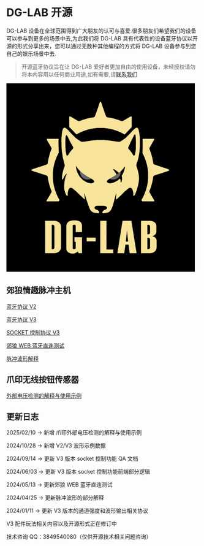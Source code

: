 # DG-LAB 开源

DG-LAB 设备在全球范围得到广大朋友的认可与喜爱.很多朋友们希望我们的设备可以参与到更多的场景中去,为此我们将 DG-LAB 具有代表性的设备蓝牙协议以开源的形式分享出来，您可以通过无数种其他编程的方式将 DG-LAB 设备参与到您自己的娱乐场景中去.

> 开源蓝牙协议旨在让 DG-LAB 爱好者更加自由的使用设备，未经授权请勿将本内容用以任何商业用途,如有需要,请[联系我们](https://www.dungeon-lab.com)

![郊狼电击器LOGO](image/DG-LAB_492.png)

## 郊狼情趣脉冲主机

[蓝牙协议 V2](coyote/v2/README_V2.md)

[蓝牙协议 V3](coyote/v3/README_V3.md)

[SOCKET 控制协议 V3](socket/README.md)

[郊狼 WEB 蓝牙直连测试](coyote/web/README.md)

[脉冲波形解释](coyote/extra/README.md)

## 爪印无线按钮传感器

[外部电压检测的解释与使用示例](PawPrints/extvoltageinput/README.md)

## 更新日志

2025/02/10 -> 新增 爪印外部电压检测的解释与使用示例

2024/10/28 -> 新增 V2/V3 波形示例数据

2024/09/14 -> 更新 V3 版本 socket 控制功能 QA 文档

2024/06/03 -> 更新 V3 版本 socket 控制功能前端部分逻辑

2024/05/13 -> 更新郊狼 WEB 蓝牙直连测试

2024/04/25 -> 更新脉冲波形的部分解释

2024/01/11 -> 更新 V3 版本的通道强度和波形输出相关协议

V3 配件玩法相关内容以及开源形式正在修订中

技术咨询 QQ：3849540080（仅供开源技术相关问题咨询）
